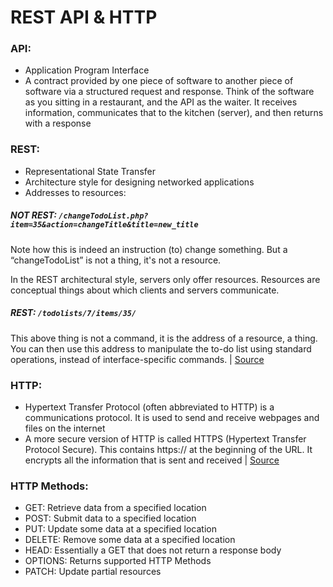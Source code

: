 # REST API & HTTP

### API:
  - Application Program Interface
  - A contract provided by one piece of software to another piece of software via a structured request and response. Think of the software as you sitting in a restaurant, and the API as the waiter. It receives information, communicates that to the kitchen (server), and then returns with a response

### REST:

  * Representational State Transfer
  * Architecture style for designing networked applications
  * Addresses to resources: 
    
  ##### NOT REST: `/changeTodoList.php?item=35&action=changeTitle&title=new_title`

Note how this is indeed an instruction (to) change something. But a “changeTodoList” is not a thing, it's not a resource.

In the REST architectural style, servers only offer resources. Resources are conceptual things about which clients and servers communicate.

  ##### REST: `/todolists/7/items/35/`

This above thing is not a command, it is the address of a resource, a thing. You can then use this address to manipulate the to-do list using standard operations, instead of interface-specific commands. | [Source](https://www.quora.com/What-is-REST-in-laymans-terms)
  
### HTTP:
  * Hypertext Transfer Protocol (often abbreviated to HTTP) is a communications protocol. It is used to send and receive webpages and files on the internet
  * A more secure version of HTTP is called HTTPS (Hypertext Transfer Protocol Secure). This contains https:// at the beginning of the URL. It encrypts all the information that is sent and received | [Source](https://simple.wikipedia.org/wiki/Hypertext_Transfer_Protocol)

### HTTP Methods:
  * GET: Retrieve data from a specified location
  * POST: Submit data to a specified location
  * PUT: Update some data at a specified location
  * DELETE: Remove some data at a specified location
  * HEAD: Essentially a GET that does not return a response body
  * OPTIONS: Returns supported HTTP Methods
  * PATCH: Update partial resources